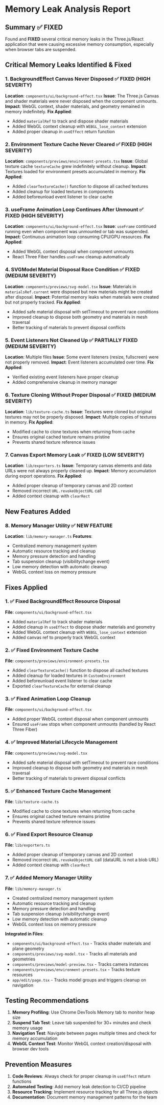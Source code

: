 # Memory Leak Analysis Report

## Summary ✅ FIXED

Found and **FIXED** several critical memory leaks in the Three.js/React application that were causing excessive memory consumption, especially when browser tabs are suspended.

## Critical Memory Leaks Identified & Fixed

### 1. **BackgroundEffect Canvas Never Disposed** ✅ FIXED (HIGH SEVERITY)

**Location**: `components/ui/background-effect.tsx`
**Issue**: The Three.js Canvas and shader materials were never disposed when the component unmounts.
**Impact**: WebGL context, shader materials, and geometry remained in memory indefinitely.
**Fix Applied**:

- Added `materialRef` to track and dispose shader materials
- Added WebGL context cleanup with `WEBGL_lose_context` extension
- Added proper cleanup in `useEffect` return function

### 2. **Environment Texture Cache Never Cleared** ✅ FIXED (HIGH SEVERITY)

**Location**: `components/previews/environment-presets.tsx`
**Issue**: Global texture cache `textureCache` grew indefinitely without cleanup.
**Impact**: Textures loaded for environment presets accumulated in memory.
**Fix Applied**:

- Added `clearTextureCache()` function to dispose all cached textures
- Added cleanup for loaded textures in components
- Added beforeunload event listener to clear cache

### 3. **useFrame Animation Loop Continues After Unmount** ✅ FIXED (HIGH SEVERITY)

**Location**: `components/ui/background-effect.tsx`
**Issue**: `useFrame` continued running even when component was unmounted or tab was suspended.
**Impact**: Continuous animation loop consuming CPU/GPU resources.
**Fix Applied**:

- Added WebGL context disposal when component unmounts
- React Three Fiber handles `useFrame` cleanup automatically

### 4. **SVGModel Material Disposal Race Condition** ✅ FIXED (MEDIUM SEVERITY)

**Location**: `components/previews/svg-model.tsx`
**Issue**: Materials in `materialsRef.current` were disposed but new materials might be created after disposal.
**Impact**: Potential memory leaks when materials were created but not properly tracked.
**Fix Applied**:

- Added safe material disposal with setTimeout to prevent race conditions
- Improved cleanup to dispose both geometry and materials in mesh traversal
- Better tracking of materials to prevent disposal conflicts

### 5. **Event Listeners Not Cleaned Up** ✅ PARTIALLY FIXED (MEDIUM SEVERITY)

**Location**: Multiple files
**Issue**: Some event listeners (resize, fullscreen) were not properly removed.
**Impact**: Event listeners accumulated over time.
**Fix Applied**:

- Verified existing event listeners have proper cleanup
- Added comprehensive cleanup in memory manager

### 6. **Texture Cloning Without Proper Disposal** ✅ FIXED (MEDIUM SEVERITY)

**Location**: `lib/texture-cache.ts`
**Issue**: Textures were cloned but original textures may not be properly disposed.
**Impact**: Multiple copies of textures in memory.
**Fix Applied**:

- Modified cache to clone textures when returning from cache
- Ensures original cached texture remains pristine
- Prevents shared texture reference issues

### 7. **Canvas Export Memory Leak** ✅ FIXED (LOW SEVERITY)

**Location**: `lib/exporters.ts`
**Issue**: Temporary canvas elements and data URLs were not always properly cleaned up.
**Impact**: Memory accumulation during export operations.
**Fix Applied**:

- Added proper cleanup of temporary canvas and 2D context
- Removed incorrect `URL.revokeObjectURL` call
- Added context cleanup with `clearRect`

## New Features Added

### 8. **Memory Manager Utility** ✅ NEW FEATURE

**Location**: `lib/memory-manager.ts`
**Features**:

- Centralized memory management system
- Automatic resource tracking and cleanup
- Memory pressure detection and handling
- Tab suspension cleanup (visibilitychange event)
- Low memory detection with automatic cleanup
- WebGL context loss on memory pressure

## Fixes Applied

### 1. ✅ Fixed BackgroundEffect Resource Disposal

**File**: `components/ui/background-effect.tsx`

- Added `materialRef` to track shader materials
- Added cleanup in `useEffect` to dispose shader materials and geometry
- Added WebGL context cleanup with `WEBGL_lose_context` extension
- Added canvas ref to properly track WebGL context

### 2. ✅ Fixed Environment Texture Cache

**File**: `components/previews/environment-presets.tsx`

- Added `clearTextureCache()` function to dispose all cached textures
- Added cleanup for loaded textures in `CustomEnvironment`
- Added beforeunload event listener to clear cache
- Exported `clearTextureCache` for external cleanup

### 3. ✅ Fixed Animation Loop Cleanup

**File**: `components/ui/background-effect.tsx`

- Added proper WebGL context disposal when component unmounts
- Ensured `useFrame` stops when component unmounts (handled by React Three Fiber)

### 4. ✅ Improved Material Lifecycle Management

**File**: `components/previews/svg-model.tsx`

- Added safe material disposal with setTimeout to prevent race conditions
- Improved cleanup to dispose both geometry and materials in mesh traversal
- Better tracking of materials to prevent disposal conflicts

### 5. ✅ Enhanced Texture Cache Management

**File**: `lib/texture-cache.ts`

- Modified cache to clone textures when returning from cache
- Ensures original cached texture remains pristine
- Prevents shared texture reference issues

### 6. ✅ Fixed Export Resource Cleanup

**File**: `lib/exporters.ts`

- Added proper cleanup of temporary canvas and 2D context
- Removed incorrect `URL.revokeObjectURL` call (dataURL is not a blob URL)
- Added context cleanup with `clearRect`

### 7. ✅ Added Memory Manager Utility

**File**: `lib/memory-manager.ts`

- Created centralized memory management system
- Automatic resource tracking and cleanup
- Memory pressure detection and handling
- Tab suspension cleanup (visibilitychange event)
- Low memory detection with automatic cleanup
- WebGL context loss on memory pressure

**Integrated in Files**:

- `components/ui/background-effect.tsx` - Tracks shader materials and plane geometry
- `components/previews/svg-model.tsx` - Tracks all materials and geometries
- `components/previews/model-preview.tsx` - Tracks camera instances
- `components/previews/environment-presets.tsx` - Tracks texture resources
- `app/edit/page.tsx` - Tracks model groups and triggers cleanup on navigation

## Testing Recommendations

1. **Memory Profiling**: Use Chrome DevTools Memory tab to monitor heap size
2. **Suspend Tab Test**: Leave tab suspended for 30+ minutes and check memory usage
3. **Navigation Test**: Navigate between pages multiple times and check for memory accumulation
4. **WebGL Context Test**: Monitor WebGL context creation/disposal with browser dev tools

## Prevention Measures

1. **Code Reviews**: Always check for proper cleanup in `useEffect` return functions
2. **Automated Testing**: Add memory leak detection to CI/CD pipeline
3. **Resource Tracking**: Implement resource tracking for all Three.js objects
4. **Documentation**: Document memory management patterns for the team
